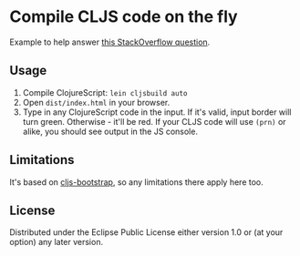 # Compile CLJS code on the fly

Example to help answer [this StackOverflow question](http://stackoverflow.com/questions/35247645/how-to-serialize-clojurescript-functions-to-edn-and-then-later-deserialize-and-i).

## Usage

1. Compile ClojureScript: `lein cljsbuild auto`
2. Open `dist/index.html` in your browser.
3. Type in any ClojureScript code in the input. If it's valid, input border will turn green. Otherwise - it'll be red. If your CLJS code will use `(prn)` or alike, you should see output in the JS console.

## Limitations

It's based on [cljs-bootstrap](https://github.com/kanaka/cljs-bootstrap), so any limitations there apply here too.

## License

Distributed under the Eclipse Public License either version 1.0 or (at your option) any later version.
